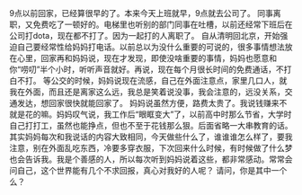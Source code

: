9点以前回家，已经算很早的了。本来今天上班就早，9点就去公司了。
同事离职，又免费吃了一顿好的。电梯里也听别的部门同事在吐槽，以前还经常下班后在公司打dota，现在都不打了。因为一起打的人离职了。
自从清明回北京，开始强迫自己要经常性给妈妈打电话。以前总以为没什么重要的可说的，很多事情想法放在心里，回家再和妈妈说，现在才发现，即使没啥重要的事情，妈妈也愿意和你“唠叨”半个小时，听听声音就好。再说，现在每个月很长时间的免费通话，不打白不打。
等公交的时候，妈妈说现在流感，自己在外面注意点，家里几口人，就我在外面，而且还是离家这么远，我总是笑着说没事，我会注意的，远没关系，交通发达，想回家很快就能回家了。
妈妈说虽然方便，路费太贵了。我说钱赚来不就是花的嘛。妈妈叹气说，我工作后“眼眶变大”了，以前高中时那么节省，大学时自己打打工，虽然也能挣点，但也不至于花钱那么狠。后面省略一大串教育的话。
其实妈妈每次和我说话的内容大致相同，今天做些什么了，谁谁谁怎么样了，要我注意，别在外面乱吃东西，冷要多穿衣服，下次回来什么时候，有时候做了什么梦也会告诉我。我是个善感的人，所以每次听到妈妈说着这些，都非常感动。常常会问自己，这个世界能有几个不求回报，真心对我好的人呢？
请问，你是其中一个么？
